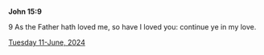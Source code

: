 **John 15:9**

9 As the Father hath loved me, so have I loved you: continue ye in my love.

[Tuesday 11-June, 2024](https://getbible.life/kjv/John/15/9)
